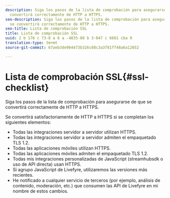 ```yaml
---
description: Siga los pasos de la lista de comprobación para asegurarse de que se
  convertirá correctamente de HTTP a HTTPS.
seo-description: Siga los pasos de la lista de comprobación para asegurarse de que
  se convertirá correctamente de HTTP a HTTPS.
seo-title: Lista de comprobación SSL
title: Lista de comprobación SSL
uuid: 2 b 176 c 73-8 a 6 a -4835-88 b 3-047 c 6661 cba 9
translation-type: tm+mt
source-git-commit: 67aeb3de964473b326c88c3a3f81ff48a6a12652

---
```



# Lista de comprobación SSL{#ssl-checklist}

Siga los pasos de la lista de comprobación para asegurarse de que se convertirá correctamente de HTTP a HTTPS.

Se convertirá satisfactoriamente de HTTP a HTTPS si se completan los siguientes elementos:

* Todas las integraciones servidor a servidor utilizan HTTPS.
* Todas las integraciones servidor a servidor admiten el empaquetado TLS 1.2.
* Todas las aplicaciones móviles utilizan HTTPS.
* Todas las aplicaciones móviles admiten el empaquetado TLS 1.2.
* Todas mis integraciones personalizadas de JavaScript (streamhubsdk o uso de API directa) usan HTTPS.
* Si agrupo JavaScript de Livefyre, utilizaremos las versiones más recientes.
* He notificado a cualquier servicio de terceros (por ejemplo, análisis de contenido, moderación, etc.) que consumen las API de Livefyre en mi nombre de estos cambios.

